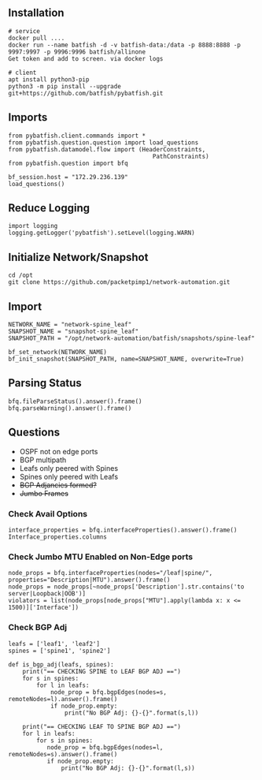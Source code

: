 ## Installation
```
# service
docker pull ....
docker run --name batfish -d -v batfish-data:/data -p 8888:8888 -p 9997:9997 -p 9996:9996 batfish/allinone
Get token and add to screen. via docker logs

# client
apt install python3-pip
python3 -m pip install --upgrade git+https://github.com/batfish/pybatfish.git
```

## Imports
```
from pybatfish.client.commands import *
from pybatfish.question.question import load_questions
from pybatfish.datamodel.flow import (HeaderConstraints,
                                         PathConstraints)
from pybatfish.question import bfq

bf_session.host = "172.29.236.139"
load_questions()
```

## Reduce Logging
```
import logging
logging.getLogger('pybatfish').setLevel(logging.WARN)
```

## Initialize Network/Snapshot
```
cd /opt
git clone https://github.com/packetpimp1/network-automation.git
```
## Import
```
NETWORK_NAME = "network-spine_leaf"
SNAPSHOT_NAME = "snapshot-spine_leaf"
SNAPSHOT_PATH = "/opt/network-automation/batfish/snapshots/spine-leaf"

bf_set_network(NETWORK_NAME)
bf_init_snapshot(SNAPSHOT_PATH, name=SNAPSHOT_NAME, overwrite=True)
```
## Parsing Status
```
bfq.fileParseStatus().answer().frame()
bfq.parseWarning().answer().frame()
```
## Questions

* OSPF not on edge ports
* BGP multipath
* Leafs only peered with Spines
* Spines only peered with Leafs
* ~~BGP Adjancies formed?~~
* ~~Jumbo Frames~~

### Check Avail Options
```
interface_properties = bfq.interfaceProperties().answer().frame()
Interface_properties.columns
```
### Check Jumbo MTU Enabled on Non-Edge ports
```
node_props = bfq.interfaceProperties(nodes="/leaf|spine/", properties="Description|MTU").answer().frame()
node_props = node_props[~node_props['Description'].str.contains('to server|Loopback|OOB')]
violators = list(node_props[node_props["MTU"].apply(lambda x: x <= 1500)]['Interface'])
```
### Check BGP Adj
```
leafs = ['leaf1', 'leaf2']
spines = ['spine1', 'spine2']

def is_bgp_adj(leafs, spines):
    print("== CHECKING SPINE to LEAF BGP ADJ ==")
    for s in spines:
        for l in leafs:
            node_prop = bfq.bgpEdges(nodes=s, remoteNodes=l).answer().frame()
            if node_prop.empty:
                print("No BGP Adj: {}-{}".format(s,l))
                
    print("== CHECKING LEAF TO SPINE BGP ADJ ==")
    for l in leafs:
        for s in spines:
           node_prop = bfq.bgpEdges(nodes=l, remoteNodes=s).answer().frame()
           if node_prop.empty:
               print("No BGP Adj: {}-{}".format(l,s))
```
    
